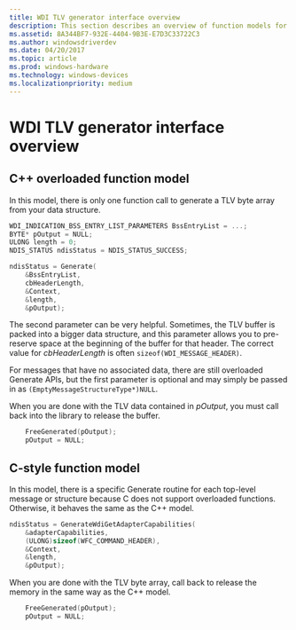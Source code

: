 ```yaml
---
title: WDI TLV generator interface overview
description: This section describes an overview of function models for the WDI TLV generator interface
ms.assetid: 8A344BF7-932E-4404-9B3E-E7D3C33722C3
ms.author: windowsdriverdev
ms.date: 04/20/2017
ms.topic: article
ms.prod: windows-hardware
ms.technology: windows-devices
ms.localizationpriority: medium
---
```


# WDI TLV generator interface overview


## C++ overloaded function model


In this model, there is only one function call to generate a TLV byte array from your data structure.

```c++
WDI_INDICATION_BSS_ENTRY_LIST_PARAMETERS BssEntryList = ...;
BYTE* pOutput = NULL;
ULONG length = 0;
NDIS_STATUS ndisStatus = NDIS_STATUS_SUCCESS;

ndisStatus = Generate(
    &BssEntryList,
    cbHeaderLength,
    &Context,
    &length,
    &pOutput);
```

The second parameter can be very helpful. Sometimes, the TLV buffer is packed into a bigger data structure, and this parameter allows you to pre-reserve space at the beginning of the buffer for that header. The correct value for *cbHeaderLength* is often `sizeof(WDI_MESSAGE_HEADER)`.

For messages that have no associated data, there are still overloaded Generate APIs, but the first parameter is optional and may simply be passed in as `(EmptyMessageStructureType*)NULL`.

When you are done with the TLV data contained in *pOutput*, you must call back into the library to release the buffer.

```c++
    FreeGenerated(pOutput);
    pOutput = NULL;
```

## C-style function model


In this model, there is a specific Generate routine for each top-level message or structure because C does not support overloaded functions. Otherwise, it behaves the same as the C++ model.

```c
ndisStatus = GenerateWdiGetAdapterCapabilities(
    &adapterCapabilities,
    (ULONG)sizeof(WFC_COMMAND_HEADER),
    &Context,
    &length,
    &pOutput);
```

When you are done with the TLV byte array, call back to release the memory in the same way as the C++ model.

```c
    FreeGenerated(pOutput);
    pOutput = NULL;
```

 

 





